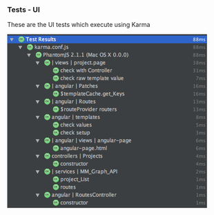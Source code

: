 ### Tests - UI

These are the UI tests which execute using Karma

![](images/4437a14a-34bd-11e6-85b0-12bbb517ec6d.png)
